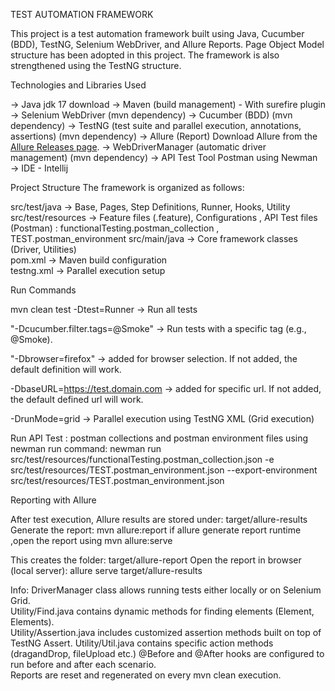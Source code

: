 TEST AUTOMATION FRAMEWORK

This project is a test automation framework built using Java, Cucumber (BDD), TestNG, Selenium WebDriver, and Allure Reports.
Page Object Model structure has been adopted in this project.
The framework is also strengthened using the TestNG structure.

Technologies and Libraries Used

 → Java jdk 17 download
 → Maven (build management) - With surefire plugin
 → Selenium WebDriver (mvn dependency)
 → Cucumber (BDD) (mvn dependency)
 → TestNG (test suite and parallel execution, annotations, assertions) (mvn dependency)
 → Allure (Report) 
   Download Allure from the [Allure Releases page](https://github.com/allure-framework/allure2/releases).
 → WebDriverManager (automatic driver management) (mvn dependency)
 → API Test Tool Postman using Newman 
 → IDE - Intellij

Project Structure
  The framework is organized as follows:
  
  src/test/java      → Base, Pages, Step Definitions, Runner, Hooks, Utility
  src/test/resources → Feature files (.feature), Configurations , API Test files (Postman) : functionalTesting.postman_collection , TEST.postman_environment 
  src/main/java      → Core framework classes (Driver, Utilities)  
  pom.xml            → Maven build configuration  
  testng.xml         → Parallel execution setup  

Run Commands

mvn clean test -Dtest=Runner  → Run all tests

"-Dcucumber.filter.tags=@Smoke" → Run tests with a specific tag (e.g., @Smoke).

"-Dbrowser=firefox" → added for browser selection. If not added, the default definition will work.

-DbaseURL=https://test.domain.com → added for specific url. If not added, the default defined url will work.

-DrunMode=grid → Parallel execution using TestNG XML (Grid execution)

Run API Test : postman collections and postman environment files using newman
run command:
newman run src/test/resources/functionalTesting.postman_collection.json -e src/test/resources/TEST.postman_environment.json --export-environment src/test/resources/TEST.postman_environment.json


Reporting with Allure

  After test execution, Allure results are stored under:
  target/allure-results
  Generate the report:
  mvn allure:report 
  if allure generate report runtime ,open the report using mvn allure:serve
  
This creates the folder:
  target/allure-report
  Open the report in browser (local server):
  allure serve target/allure-results

Info:
  DriverManager class allows running tests either locally or on Selenium Grid.  
  Utility/Find.java contains dynamic methods for finding elements (Element, Elements).  
  Utility/Assertion.java includes customized assertion methods built on top of TestNG Assert. 
  Utility/Util.java contains specific action methods (dragandDrop, fileUpload etc.) 
  @Before and @After hooks are configured to run before and after each scenario.  
  Reports are reset and regenerated on every mvn clean execution.
